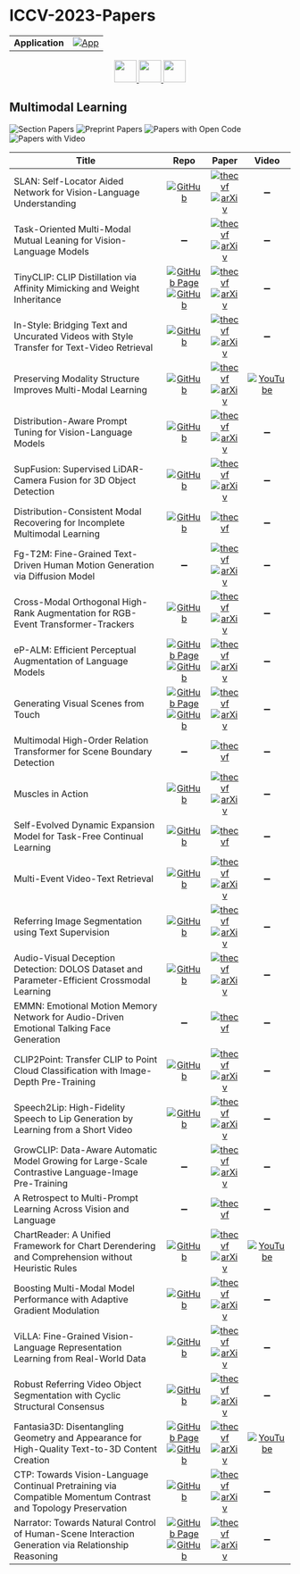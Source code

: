 # ICCV-2023-Papers

<table>
    <tr>
        <td><strong>Application</strong></td>
        <td>
            <a href="https://huggingface.co/spaces/DmitryRyumin/NewEraAI-Papers" style="float:left;">
                <img src="https://img.shields.io/badge/🤗-NewEraAI--Papers-FFD21F.svg" alt="App" />
            </a>
        </td>
    </tr>
</table>

<div align="center">
    <a href="https://github.com/DmitryRyumin/ICCV-2023-Papers/blob/main/sections/scene-analysis-and-understanding.md">
        <img src="https://cdn.jsdelivr.net/gh/DmitryRyumin/NewEraAI-Papers@main/images/left.svg" width="40" alt="" />
    </a>
    <a href="https://github.com/DmitryRyumin/ICCV-2023-Papers/">
        <img src="https://cdn.jsdelivr.net/gh/DmitryRyumin/NewEraAI-Papers@main/images/home.svg" width="40" alt="" />
    </a>
    <a href="https://github.com/DmitryRyumin/ICCV-2023-Papers/blob/main/sections/human-in-the-loop-computer-vision.md">
        <img src="https://cdn.jsdelivr.net/gh/DmitryRyumin/NewEraAI-Papers@main/images/right.svg" width="40" alt="" />
    </a>
</div>

## Multimodal Learning

![Section Papers](https://img.shields.io/badge/Section%20Papers-30-42BA16) ![Preprint Papers](https://img.shields.io/badge/Preprint%20Papers-25-b31b1b) ![Papers with Open Code](https://img.shields.io/badge/Papers%20with%20Open%20Code-24-1D7FBF) ![Papers with Video](https://img.shields.io/badge/Papers%20with%20Video-3-FF0000)

| **Title** | **Repo** | **Paper** | **Video** |
|-----------|:--------:|:---------:|:---------:|
| SLAN: Self-Locator Aided Network for Vision-Language Understanding | [![GitHub](https://img.shields.io/github/stars/scok30/SLAN?style=flat)](https://github.com/scok30/SLAN) | [![thecvf](https://img.shields.io/badge/pdf-thecvf-7395C5.svg)](https://openaccess.thecvf.com/content/ICCV2023/papers/Zhai_SLAN_Self-Locator_Aided_Network_for_Vision-Language_Understanding_ICCV_2023_paper.pdf) <br /> [![arXiv](https://img.shields.io/badge/arXiv-2211.16208-b31b1b.svg)](https://arxiv.org/abs/2211.16208) | :heavy_minus_sign: |
| Task-Oriented Multi-Modal Mutual Leaning for Vision-Language Models | :heavy_minus_sign: | [![thecvf](https://img.shields.io/badge/pdf-thecvf-7395C5.svg)](https://openaccess.thecvf.com/content/ICCV2023/papers/Long_Task-Oriented_Multi-Modal_Mutual_Leaning_for_Vision-Language_Models_ICCV_2023_paper.pdf) <br /> [![arXiv](https://img.shields.io/badge/arXiv-2303.17169-b31b1b.svg)](https://arxiv.org/abs/2303.17169) | :heavy_minus_sign: |
| TinyCLIP: CLIP Distillation via Affinity Mimicking and Weight Inheritance | [![GitHub Page](https://img.shields.io/badge/GitHub-Page-159957.svg?style=flat)](https://github.com/microsoft/Cream/tree/main/TinyCLIP) <br /> [![GitHub](https://img.shields.io/github/stars/microsoft/Cream?style=flat)](https://github.com/microsoft/Cream) | [![thecvf](https://img.shields.io/badge/pdf-thecvf-7395C5.svg)](https://openaccess.thecvf.com/content/ICCV2023/papers/Wu_TinyCLIP_CLIP_Distillation_via_Affinity_Mimicking_and_Weight_Inheritance_ICCV_2023_paper.pdf) <br /> [![arXiv](https://img.shields.io/badge/arXiv-2309.12314-b31b1b.svg)](https://arxiv.org/abs/2309.12314) | :heavy_minus_sign: |
| In-Style: Bridging Text and Uncurated Videos with Style Transfer for Text-Video Retrieval | [![GitHub](https://img.shields.io/github/stars/ninatu/in_style?style=flat)](https://github.com/ninatu/in_style) | [![thecvf](https://img.shields.io/badge/pdf-thecvf-7395C5.svg)](https://openaccess.thecvf.com/content/ICCV2023/papers/Shvetsova_In-Style_Bridging_Text_and_Uncurated_Videos_with_Style_Transfer_for_ICCV_2023_paper.pdf) <br /> [![arXiv](https://img.shields.io/badge/arXiv-2309.08928-b31b1b.svg)](https://arxiv.org/abs/2309.08928) | :heavy_minus_sign: |
| Preserving Modality Structure Improves Multi-Modal Learning | [![GitHub](https://img.shields.io/github/stars/Swetha5/Multi_Sinkhorn_Knopp?style=flat)](https://github.com/Swetha5/Multi_Sinkhorn_Knopp) | [![thecvf](https://img.shields.io/badge/pdf-thecvf-7395C5.svg)](https://openaccess.thecvf.com/content/ICCV2023/papers/Swetha_Preserving_Modality_Structure_Improves_Multi-Modal_Learning_ICCV_2023_paper.pdf) <br /> [![arXiv](https://img.shields.io/badge/arXiv-2308.13077-b31b1b.svg)](https://arxiv.org/abs/2308.13077) | [![YouTube](https://img.shields.io/badge/YouTube-%23FF0000.svg?style=for-the-badge&logo=YouTube&logoColor=white)](https://www.youtube.com/watch?v=KmyFxfUOGcY) |
| Distribution-Aware Prompt Tuning for Vision-Language Models | [![GitHub](https://img.shields.io/github/stars/mlvlab/DAPT?style=flat)](https://github.com/mlvlab/DAPT) | [![thecvf](https://img.shields.io/badge/pdf-thecvf-7395C5.svg)](https://openaccess.thecvf.com/content/ICCV2023/papers/Cho_Distribution-Aware_Prompt_Tuning_for_Vision-Language_Models_ICCV_2023_paper.pdf) <br /> [![arXiv](https://img.shields.io/badge/arXiv-2309.03406-b31b1b.svg)](https://arxiv.org/abs/2309.03406) | :heavy_minus_sign: |
| SupFusion: Supervised LiDAR-Camera Fusion for 3D Object Detection | [![GitHub](https://img.shields.io/github/stars/IranQin/SupFusion?style=flat)](https://github.com/IranQin/SupFusion) | [![thecvf](https://img.shields.io/badge/pdf-thecvf-7395C5.svg)](https://openaccess.thecvf.com/content/ICCV2023/papers/Qin_SupFusion_Supervised_LiDAR-Camera_Fusion_for_3D_Object_Detection_ICCV_2023_paper.pdf) <br /> [![arXiv](https://img.shields.io/badge/arXiv-2309.07084-b31b1b.svg)](https://arxiv.org/abs/2309.07084) | :heavy_minus_sign: |
| Distribution-Consistent Modal Recovering for Incomplete Multimodal Learning | [![GitHub](https://img.shields.io/github/stars/mdswyz/DiCMoR?style=flat)](https://github.com/mdswyz/DiCMoR) | [![thecvf](https://img.shields.io/badge/pdf-thecvf-7395C5.svg)](https://openaccess.thecvf.com/content/ICCV2023/papers/Wang_Distribution-Consistent_Modal_Recovering_for_Incomplete_Multimodal_Learning_ICCV_2023_paper.pdf) | :heavy_minus_sign: |
| Fg-T2M: Fine-Grained Text-Driven Human Motion Generation via Diffusion Model | :heavy_minus_sign: | [![thecvf](https://img.shields.io/badge/pdf-thecvf-7395C5.svg)](https://openaccess.thecvf.com/content/ICCV2023/papers/Wang_Fg-T2M_Fine-Grained_Text-Driven_Human_Motion_Generation_via_Diffusion_Model_ICCV_2023_paper.pdf) <br /> [![arXiv](https://img.shields.io/badge/arXiv-2309.06284-b31b1b.svg)](https://arxiv.org/abs/2309.06284) | :heavy_minus_sign: |
| Cross-Modal Orthogonal High-Rank Augmentation for RGB-Event Transformer-Trackers | [![GitHub](https://img.shields.io/github/stars/ZHU-Zhiyu/High-Rank_RGB-Event_Tracker?style=flat)](https://github.com/ZHU-Zhiyu/High-Rank_RGB-Event_Tracker) | [![thecvf](https://img.shields.io/badge/pdf-thecvf-7395C5.svg)](https://openaccess.thecvf.com/content/ICCV2023/papers/Zhu_Cross-Modal_Orthogonal_High-Rank_Augmentation_for_RGB-Event_Transformer-Trackers_ICCV_2023_paper.pdf) <br /> [![arXiv](https://img.shields.io/badge/arXiv-2307.04129-b31b1b.svg)](https://arxiv.org/abs/2307.04129) | :heavy_minus_sign: |
| eP-ALM: Efficient Perceptual Augmentation of Language Models | [![GitHub Page](https://img.shields.io/badge/GitHub-Page-159957.svg)](https://mshukor.github.io/eP-ALM.github.io/) <br /> [![GitHub](https://img.shields.io/github/stars/mshukor/eP-ALM?style=flat)](https://github.com/mshukor/eP-ALM) | [![thecvf](https://img.shields.io/badge/pdf-thecvf-7395C5.svg)](https://openaccess.thecvf.com/content/ICCV2023/papers/Shukor_eP-ALM_Efficient_Perceptual_Augmentation_of_Language_Models_ICCV_2023_paper.pdf) <br /> [![arXiv](https://img.shields.io/badge/arXiv-2303.11403-b31b1b.svg)](https://arxiv.org/abs/2303.11403) | :heavy_minus_sign: |
| Generating Visual Scenes from Touch | [![GitHub Page](https://img.shields.io/badge/GitHub-Page-159957.svg)](https://fredfyyang.github.io/vision-from-touch/) <br /> [![GitHub](https://img.shields.io/github/stars/fredfyyang/vision-from-touch?style=flat)](https://github.com/fredfyyang/vision-from-touch) | [![thecvf](https://img.shields.io/badge/pdf-thecvf-7395C5.svg)](https://openaccess.thecvf.com/content/ICCV2023/papers/Yang_Generating_Visual_Scenes_from_Touch_ICCV_2023_paper.pdf) <br /> [![arXiv](https://img.shields.io/badge/arXiv-2309.15117-b31b1b.svg)](https://arxiv.org/abs/2309.15117) | :heavy_minus_sign: |
| Multimodal High-Order Relation Transformer for Scene Boundary Detection | :heavy_minus_sign: | [![thecvf](https://img.shields.io/badge/pdf-thecvf-7395C5.svg)](https://openaccess.thecvf.com/content/ICCV2023/papers/Wei_Multimodal_High-order_Relation_Transformer_for_Scene_Boundary_Detection_ICCV_2023_paper.pdf) | :heavy_minus_sign: |
| Muscles in Action | [![GitHub](https://img.shields.io/github/stars/mchiquier/musclesinaction?style=flat)](https://github.com/mchiquier/musclesinaction) | [![thecvf](https://img.shields.io/badge/pdf-thecvf-7395C5.svg)](https://openaccess.thecvf.com/content/ICCV2023/papers/Chiquier_Muscles_in_Action_ICCV_2023_paper.pdf) <br /> [![arXiv](https://img.shields.io/badge/arXiv-2212.02978-b31b1b.svg)](https://arxiv.org/abs/2212.02978) | :heavy_minus_sign: |
| Self-Evolved Dynamic Expansion Model for Task-Free Continual Learning | [![GitHub](https://img.shields.io/github/stars/dtuzi123/SEDEM?style=flat)](https://github.com/dtuzi123/SEDEM) | [![thecvf](https://img.shields.io/badge/pdf-thecvf-7395C5.svg)](https://openaccess.thecvf.com/content/ICCV2023/papers/Ye_Self-Evolved_Dynamic_Expansion_Model_for_Task-Free_Continual_Learning_ICCV_2023_paper.pdf) | :heavy_minus_sign: |
| Multi-Event Video-Text Retrieval | [![GitHub](https://img.shields.io/github/stars/gengyuanmax/MeVTR?style=flat)](https://github.com/gengyuanmax/MeVTR) | [![thecvf](https://img.shields.io/badge/pdf-thecvf-7395C5.svg)](https://openaccess.thecvf.com/content/ICCV2023/papers/Zhang_Multi-Event_Video-Text_Retrieval_ICCV_2023_paper.pdf) <br /> [![arXiv](https://img.shields.io/badge/arXiv-2308.11551-b31b1b.svg)](https://arxiv.org/abs/2308.11551) | :heavy_minus_sign: |
| Referring Image Segmentation using Text Supervision | [![GitHub](https://img.shields.io/github/stars/fawnliu/TRIS?style=flat)](https://github.com/fawnliu/TRIS) | [![thecvf](https://img.shields.io/badge/pdf-thecvf-7395C5.svg)](https://openaccess.thecvf.com/content/ICCV2023/papers/Liu_Referring_Image_Segmentation_Using_Text_Supervision_ICCV_2023_paper.pdf) <br /> [![arXiv](https://img.shields.io/badge/arXiv-2308.14575-b31b1b.svg)](https://arxiv.org/abs/2308.14575) | :heavy_minus_sign: |
| Audio-Visual Deception Detection: DOLOS Dataset and Parameter-Efficient Crossmodal Learning | [![GitHub](https://img.shields.io/github/stars/NMS05/Audio-Visual-Deception-Detection-DOLOS-Dataset-and-Parameter-Efficient-Crossmodal-Learning?style=flat)](https://github.com/NMS05/Audio-Visual-Deception-Detection-DOLOS-Dataset-and-Parameter-Efficient-Crossmodal-Learning) | [![thecvf](https://img.shields.io/badge/pdf-thecvf-7395C5.svg)](https://openaccess.thecvf.com/content/ICCV2023/papers/Guo_Audio-Visual_Deception_Detection_DOLOS_Dataset_and_Parameter-Efficient_Crossmodal_Learning_ICCV_2023_paper.pdf) <br /> [![arXiv](https://img.shields.io/badge/arXiv-2303.12745-b31b1b.svg)](https://arxiv.org/abs/2303.12745) | :heavy_minus_sign: |
| EMMN: Emotional Motion Memory Network for Audio-Driven Emotional Talking Face Generation | :heavy_minus_sign: | [![thecvf](https://img.shields.io/badge/pdf-thecvf-7395C5.svg)](https://openaccess.thecvf.com/content/ICCV2023/papers/Tan_EMMN_Emotional_Motion_Memory_Network_for_Audio-driven_Emotional_Talking_Face_ICCV_2023_paper.pdf) | :heavy_minus_sign: |
| CLIP2Point: Transfer CLIP to Point Cloud Classification with Image-Depth Pre-Training | [![GitHub](https://img.shields.io/github/stars/tyhuang0428/CLIP2Point?style=flat)](https://github.com/tyhuang0428/CLIP2Point) | [![thecvf](https://img.shields.io/badge/pdf-thecvf-7395C5.svg)](https://openaccess.thecvf.com/content/ICCV2023/papers/Huang_CLIP2Point_Transfer_CLIP_to_Point_Cloud_Classification_with_Image-Depth_Pre-Training_ICCV_2023_paper.pdf) <br /> [![arXiv](https://img.shields.io/badge/arXiv-2210.01055-b31b1b.svg)](https://arxiv.org/abs/2210.01055) | :heavy_minus_sign: |
| Speech2Lip: High-Fidelity Speech to Lip Generation by Learning from a Short Video | [![GitHub](https://img.shields.io/github/stars/CVMI-Lab/Speech2Lip?style=flat)](https://github.com/CVMI-Lab/Speech2Lip) | [![thecvf](https://img.shields.io/badge/pdf-thecvf-7395C5.svg)](https://openaccess.thecvf.com/content/ICCV2023/papers/Wu_Speech2Lip_High-fidelity_Speech_to_Lip_Generation_by_Learning_from_a_ICCV_2023_paper.pdf) <br /> [![arXiv](https://img.shields.io/badge/arXiv-2309.04814-b31b1b.svg)](https://arxiv.org/abs/2309.04814) | :heavy_minus_sign: |
| GrowCLIP: Data-Aware Automatic Model Growing for Large-Scale Contrastive Language-Image Pre-Training | :heavy_minus_sign: | [![thecvf](https://img.shields.io/badge/pdf-thecvf-7395C5.svg)](https://openaccess.thecvf.com/content/ICCV2023/papers/Deng_GrowCLIP_Data-Aware_Automatic_Model_Growing_for_Large-scale_Contrastive_Language-Image_Pre-Training_ICCV_2023_paper.pdf) <br /> [![arXiv](https://img.shields.io/badge/arXiv-2308.11331-b31b1b.svg)](https://arxiv.org/abs/2308.11331) | :heavy_minus_sign: |
| A Retrospect to Multi-Prompt Learning Across Vision and Language | :heavy_minus_sign: | [![thecvf](https://img.shields.io/badge/pdf-thecvf-7395C5.svg)](https://openaccess.thecvf.com/content/ICCV2023/papers/Chen_A_Retrospect_to_Multi-prompt_Learning_across_Vision_and_Language_ICCV_2023_paper.pdf) | :heavy_minus_sign: |
| ChartReader: A Unified Framework for Chart Derendering and Comprehension without Heuristic Rules | [![GitHub](https://img.shields.io/github/stars/zhiqic/ChartReader?style=flat)](https://github.com/zhiqic/ChartReader) | [![thecvf](https://img.shields.io/badge/pdf-thecvf-7395C5.svg)](https://openaccess.thecvf.com/content/ICCV2023/papers/Cheng_ChartReader_A_Unified_Framework_for_Chart_Derendering_and_Comprehension_without_ICCV_2023_paper.pdf) <br /> [![arXiv](https://img.shields.io/badge/arXiv-2304.02173-b31b1b.svg)](https://arxiv.org/abs/2304.02173) | [![YouTube](https://img.shields.io/badge/YouTube-%23FF0000.svg?style=for-the-badge&logo=YouTube&logoColor=white)](https://www.youtube.com/watch?v=VIOGL4gF06w) |
| Boosting Multi-Modal Model Performance with Adaptive Gradient Modulation | [![GitHub](https://img.shields.io/github/stars/lihong2303/AGM_ICCV2023?style=flat)](https://github.com/lihong2303/AGM_ICCV2023) | [![thecvf](https://img.shields.io/badge/pdf-thecvf-7395C5.svg)](https://openaccess.thecvf.com/content/ICCV2023/papers/Li_Boosting_Multi-modal_Model_Performance_with_Adaptive_Gradient_Modulation_ICCV_2023_paper.pdf) <br /> [![arXiv](https://img.shields.io/badge/arXiv-2308.07686-b31b1b.svg)](https://arxiv.org/abs/2308.07686) | :heavy_minus_sign: |
| ViLLA: Fine-Grained Vision-Language Representation Learning from Real-World Data | [![GitHub](https://img.shields.io/github/stars/StanfordMIMI/villa?style=flat)](https://github.com/StanfordMIMI/villa) | [![thecvf](https://img.shields.io/badge/pdf-thecvf-7395C5.svg)](https://openaccess.thecvf.com/content/ICCV2023/papers/Varma_ViLLA_Fine-Grained_Vision-Language_Representation_Learning_from_Real-World_Data_ICCV_2023_paper.pdf) <br /> [![arXiv](https://img.shields.io/badge/arXiv-2308.11194-b31b1b.svg)](https://arxiv.org/abs/2308.11194) | :heavy_minus_sign: |
| Robust Referring Video Object Segmentation with Cyclic Structural Consensus | [![GitHub](https://img.shields.io/github/stars/lxa9867/R2VOS?style=flat)](https://github.com/lxa9867/R2VOS) | [![thecvf](https://img.shields.io/badge/pdf-thecvf-7395C5.svg)](https://openaccess.thecvf.com/content/ICCV2023/papers/Li_Robust_Referring_Video_Object_Segmentation_with_Cyclic_Structural_Consensus_ICCV_2023_paper.pdf) <br /> [![arXiv](https://img.shields.io/badge/arXiv-2207.01203-b31b1b.svg)](https://arxiv.org/abs/2207.01203) | :heavy_minus_sign: |
| Fantasia3D: Disentangling Geometry and Appearance for High-Quality Text-to-3D Content Creation | [![GitHub Page](https://img.shields.io/badge/GitHub-Page-159957.svg)](https://fantasia3d.github.io/) <br /> [![GitHub](https://img.shields.io/github/stars/Gorilla-Lab-SCUT/Fantasia3D?style=flat)](https://github.com/Gorilla-Lab-SCUT/Fantasia3D) | [![thecvf](https://img.shields.io/badge/pdf-thecvf-7395C5.svg)](https://openaccess.thecvf.com/content/ICCV2023/papers/Chen_Fantasia3D_Disentangling_Geometry_and_Appearance_for_High-quality_Text-to-3D_Content_Creation_ICCV_2023_paper.pdf) <br /> [![arXiv](https://img.shields.io/badge/arXiv-2303.13873-b31b1b.svg)](https://arxiv.org/abs/2303.13873) | [![YouTube](https://img.shields.io/badge/YouTube-%23FF0000.svg?style=for-the-badge&logo=YouTube&logoColor=white)](https://www.youtube.com/watch?v=Xbzl4HzFiNo) |
| CTP: Towards Vision-Language Continual Pretraining via Compatible Momentum Contrast and Topology Preservation | [![GitHub](https://img.shields.io/github/stars/KevinLight831/CTP?style=flat)](https://github.com/KevinLight831/CTP) | [![thecvf](https://img.shields.io/badge/pdf-thecvf-7395C5.svg)](https://openaccess.thecvf.com/content/ICCV2023/papers/Zhu_CTPTowards_Vision-Language_Continual_Pretraining_via_Compatible_Momentum_Contrast_and_Topology_ICCV_2023_paper.pdf) <br /> [![arXiv](https://img.shields.io/badge/arXiv-2308.07146-b31b1b.svg)](https://arxiv.org/abs/2308.07146) | :heavy_minus_sign: |
| Narrator: Towards Natural Control of Human-Scene Interaction Generation via Relationship Reasoning | [![GitHub Page](https://img.shields.io/badge/GitHub-Page-159957.svg)](https://haibiaoxuan.github.io/Narrator/) <br /> [![GitHub](https://img.shields.io/github/stars/HaibiaoXuan/Narrator?style=flat)](https://github.com/HaibiaoXuan/Narrator) | [![thecvf](https://img.shields.io/badge/pdf-thecvf-7395C5.svg)](https://openaccess.thecvf.com/content/ICCV2023/papers/Xuan_Narrator_Towards_Natural_Control_of_Human-Scene_Interaction_Generation_via_Relationship_ICCV_2023_paper.pdf) <br /> [![arXiv](https://img.shields.io/badge/arXiv-2303.09410-b31b1b.svg)](https://arxiv.org/abs/2303.09410) | :heavy_minus_sign: |
